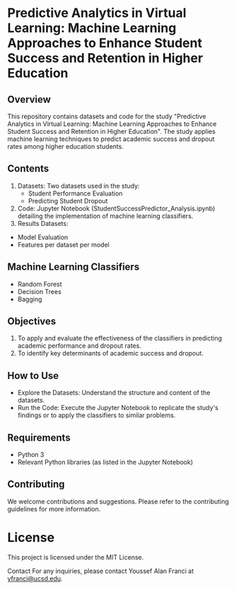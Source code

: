 # Predictive Analytics in Virtual Learning: Machine Learning Approaches to Enhance Student Success and Retention in Higher Education

## Overview
This repository contains datasets and code for the study "Predictive Analytics in Virtual Learning: Machine Learning Approaches to Enhance Student Success and Retention in Higher Education". The study applies machine learning techniques to predict academic success and dropout rates among higher education students.

## Contents
1. Datasets: Two datasets used in the study:
   - Student Performance Evaluation
   - Predicting Student Dropout
3. Code: Jupyter Notebook (StudentSuccessPredictor_Analysis.ipynb) detailing the implementation of machine learning classifiers.
4. Results Datasets:
  - Model Evaluation
  - Features per dataset per model

## Machine Learning Classifiers
- Random Forest
- Decision Trees
- Bagging

## Objectives
1. To apply and evaluate the effectiveness of the classifiers in predicting academic performance and dropout rates.
2. To identify key determinants of academic success and dropout.
   
## How to Use
- Explore the Datasets: Understand the structure and content of the datasets.
- Run the Code: Execute the Jupyter Notebook to replicate the study's findings or to apply the classifiers to similar problems.

## Requirements
- Python 3
- Relevant Python libraries (as listed in the Jupyter Notebook)

## Contributing
We welcome contributions and suggestions. Please refer to the contributing guidelines for more information.

# License
This project is licensed under the MIT License.

Contact
For any inquiries, please contact Youssef Alan Franci at yfranci@ucsd.edu.
